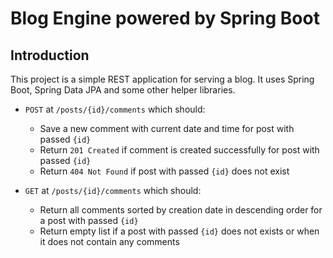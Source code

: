 # Blog Engine powered by Spring Boot

## Introduction
This project is a simple REST application for serving a blog. It uses Spring Boot, Spring Data JPA and some other helper libraries.

- `POST` at `/posts/{id}/comments` which should:
  - Save a new comment with current date and time for post with passed `{id}`
  - Return `201 Created` if comment is created successfully for post with passed `{id}`
  - Return `404 Not Found` if post with passed `{id}` does not exist
    

- `GET` at `/posts/{id}/comments` which should:
  - Return all comments sorted by creation date in descending order for a post with passed `{id}`
  - Return empty list if a post with passed `{id}` does not exists or when it does not contain any comments
